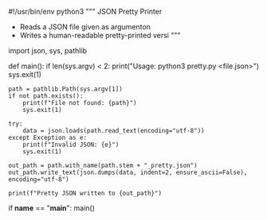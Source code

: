 #!/usr/bin/env python3
"""
JSON Pretty Printer
- Reads a JSON file given as argumenton
- Writes a human-readable pretty-printed versi
"""

import json, sys, pathlib

def main():
    if len(sys.argv) < 2:
        print("Usage: python3 pretty.py <file.json>")
        sys.exit(1)

    path = pathlib.Path(sys.argv[1])
    if not path.exists():
        print(f"File not found: {path}")
        sys.exit(1)

    try:
        data = json.loads(path.read_text(encoding="utf-8"))
    except Exception as e:
        print(f"Invalid JSON: {e}")
        sys.exit(1)

    out_path = path.with_name(path.stem + "_pretty.json")
    out_path.write_text(json.dumps(data, indent=2, ensure_ascii=False), encoding="utf-8")

    print(f"Pretty JSON written to {out_path}")

if __name__ == "__main__":
    main()

